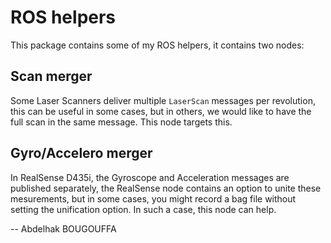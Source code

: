 # ROS helpers

This package contains some of my ROS helpers, it contains two nodes:

## Scan merger

Some Laser Scanners deliver multiple `LaserScan` messages per revolution,
this can be useful in some cases, but in others, we would like to have
the full scan in the same message. This node targets this.

## Gyro/Accelero merger

In RealSense D435i, the Gyroscope and Acceleration messages are published
separately, the RealSense node contains an option to unite these mesurements,
but in some cases, you might record a bag file without setting the unification
option. In such a case, this node can help.

-- Abdelhak BOUGOUFFA
